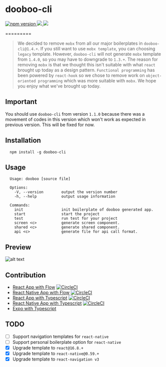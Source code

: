 # dooboo-cli
<p align="left">
  <a href="https://npmjs.org/package/dooboo-cli">
    <img alt="npm version" src="http://img.shields.io/npm/v/dooboo-cli.svg?style=flat-square">
  </a>
  <a href="https://npmjs.org/package/dooboo-cli">
    <img src="http://img.shields.io/npm/dm/dooboo-cli.svg?style=flat-square">
  </a>
  <a href="https://npmjs.org/package/dooboo-cli">
  <img src="http://img.shields.io/npm/l/dooboo-cli.svg?style=flat-square">
  </a>
</p>
=========

> We decided to remove `mobx` from all our major boilerplates in `dooboo-cli@1.4.+`. If you still want to use `mobx template`, you can choosing `legacy` template. However, `dooboo-cli` will not generate `mobx` template from `1.4.0`, so you may have to downgrade to `1.3.+`. The reason for removing `mobx` is that we thought this isn't suitable with what `react` brought up today as a design pattern. `Functional programming` has been powered by `react-hook` so we chose to remove work on `object-oriented programming` which was more suitable with `mobx`. We hope you enjoy what we've brought up today.

## Important
You should use `dooboo-cli` from version `1.1.0` because there was a movement of codes in this version which won't work as expected in previous version. This will be fixed for now.

## Installation
```
  npm install -g dooboo-cli
```

## Usage
```
  Usage: dooboo [source file]

  Options:
    -V, --version        output the version number
    -h, --help           output usage information
    
  Commands:
    init                 init boilerplate of dooboo generated app.
    start                start the project
    test                 run test for your project
    screen <c>           generate screen component.
    shared <c>           generate shared component.
    api <c>              generate file for api call format.
```

## Preview
![alt text](https://firebasestorage.googleapis.com/v0/b/bookoo-89f6c.appspot.com/o/dooboo.png?alt=media&token=e0317870-8525-4878-9f61-ab0fc6ab35ea)

## Contribution
* [React App with Flow](https://github.com/react-native-seoul/dooboo-frontend-js) [![CircleCI](https://circleci.com/gh/dooboolab/dooboo-frontend-js.svg?style=shield)](https://circleci.com/gh/dooboolab/dooboo-frontend-js)
* [React Native App with Flow](https://github.com/react-native-seoul/dooboo-native-js) [![CircleCI](https://circleci.com/gh/dooboolab/dooboo-frontend-js.svg?style=shield)](https://circleci.com/gh/dooboolab/dooboo-native-js)
* [React App with Typescript](https://github.com/react-native-seoul/dooboo-frontend-ts) [![CircleCI](https://circleci.com/gh/dooboolab/dooboo-frontend-js.svg?style=shield)](https://circleci.com/gh/dooboolab/dooboo-frontend-ts)
* [React Native App with Typescript](https://github.com/react-native-seoul/dooboo-native-ts) [![CircleCI](https://circleci.com/gh/dooboolab/dooboo-frontend-js.svg?style=shield)](https://circleci.com/gh/dooboolab/dooboo-native-ts)
* [Expo with Typescript](https://github.com/react-native-seoul/dooboo-expo)

## TODO
- [ ] Support navigation templates for `react-native`
- [ ] Support personal boilerplate option for `react-native`
- [x] Upgrade template to `react@16.8.+`
- [x] Upgrade template to `react-native@0.59.+`
- [x] Upgrade template to `react-navigation v3`
